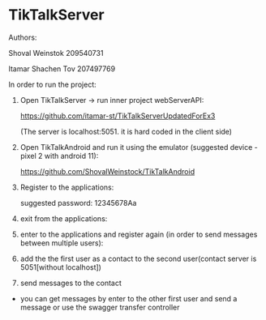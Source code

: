 # TikTalkServer

Authors:

  Shoval Weinstok 209540731

  Itamar Shachen Tov 207497769

In order to run the project:

1) Open TikTalkServer -> run inner project webServerAPI:
   
   https://github.com/itamar-st/TikTalkServerUpdatedForEx3
   
   (The server is localhost:5051. it is hard coded in the client side)
      
2) Open TikTalkAndroid and run it using the emulator (suggested device - pixel 2 with android 11):
   
    https://github.com/ShovalWeinstock/TikTalkAndroid
  
3) Register to the applications:

    suggested password: 12345678Aa

4) exit from the applications:

5) enter to the applications and register again (in order to send messages between multiple users):

6) add the the first user as a contact to the second user(contact server is 5051[without localhost])

7) send messages to the contact

  * you can get messages by enter to the other first user and send a message or use the swagger transfer controller 
